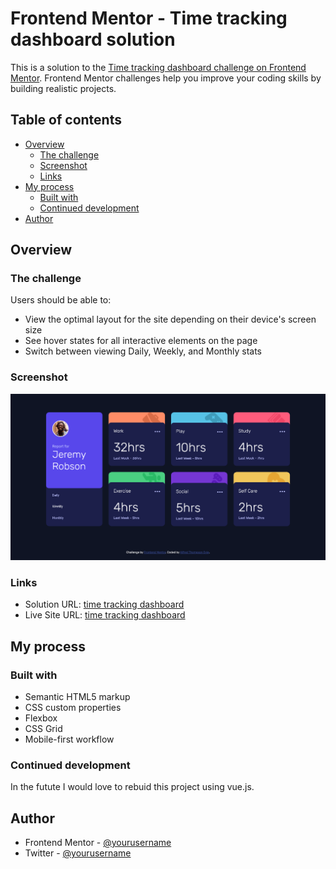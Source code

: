 # Frontend Mentor - Time tracking dashboard solution

This is a solution to the [Time tracking dashboard challenge on Frontend Mentor](https://www.frontendmentor.io/challenges/time-tracking-dashboard-UIQ7167Jw). Frontend Mentor challenges help you improve your coding skills by building realistic projects. 

## Table of contents

- [Overview](#overview)
  - [The challenge](#the-challenge)
  - [Screenshot](#screenshot)
  - [Links](#links)
- [My process](#my-process)
  - [Built with](#built-with)
  - [Continued development](#continued-development)
- [Author](#author)


## Overview

### The challenge

Users should be able to:

- View the optimal layout for the site depending on their device's screen size
- See hover states for all interactive elements on the page
- Switch between viewing Daily, Weekly, and Monthly stats

### Screenshot

![desktop preview](./screenShot.png)

### Links

- Solution URL: [time tracking dashboard](https://github.com/alfredthompsonOvie/time-tracking-dashboard)
- Live Site URL: [time tracking dashboard](https://eivo-time-tracking-dashboard.netlify.app/)

## My process

### Built with

- Semantic HTML5 markup
- CSS custom properties
- Flexbox
- CSS Grid
- Mobile-first workflow


### Continued development

In the futute I would love to rebuid this project using vue.js. 

## Author

- Frontend Mentor - [@yourusername](https://www.frontendmentor.io/profile/alfredthompsonOvie)
- Twitter - [@yourusername](https://www.twitter.com/Eivo_official)

